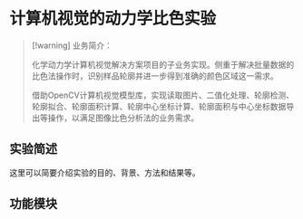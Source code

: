 # 计算机视觉的动力学比色实验

> [!warning] 业务简介：
> 
> 化学动力学计算机视觉解决方案项目的子业务实现。侧重于解决批量数据的比色法操作时，识别样品轮廓并进一步得到准确的颜色区域这一需求。
>
> 借助OpenCV计算机视觉模型库，实现读取图片、二值化处理、轮廓检测、轮廓拟合、轮廓面积计算、轮廓中心坐标计算、轮廓面积与中心坐标数据导出等操作，以满足图像比色分析法的业务需求。

## 实验简述

这里可以简要介绍实验的目的、背景、方法和结果等。

## 功能模块

<!-- 功能模块 -->
<OutlineColorimetric />
